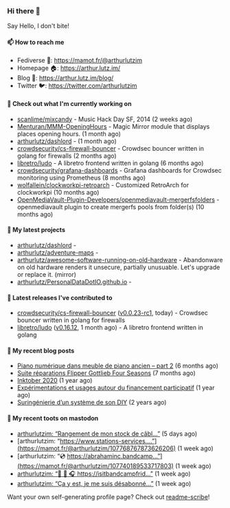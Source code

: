 ### Hi there 👋

Say Hello, I don't bite!

#### 📫 How to reach me

- Fediverse 🐘: https://mamot.fr/@arthurlutzim
- Homepage 🏠: https://arthur.lutz.im/
- Blog 📰: https://arthur.lutz.im/blog/
- Twitter 🐦: https://twitter.com/arthurlutzim

#### 👷 Check out what I'm currently working on

- [scanlime/mixcandy](https://github.com/scanlime/mixcandy) - Music Hack Day SF, 2014 (2 weeks ago)
- [Menturan/MMM-OpeningHours](https://github.com/Menturan/MMM-OpeningHours) - Magic Mirror module that displays places opening hours. (1 month ago)
- [arthurlutz/dashlord](https://github.com/arthurlutz/dashlord) -  (1 month ago)
- [crowdsecurity/cs-firewall-bouncer](https://github.com/crowdsecurity/cs-firewall-bouncer) - Crowdsec bouncer written in golang for firewalls (2 months ago)
- [libretro/ludo](https://github.com/libretro/ludo) - A libretro frontend written in golang (6 months ago)
- [crowdsecurity/grafana-dashboards](https://github.com/crowdsecurity/grafana-dashboards) - Grafana dashboards for Crowdsec monitoring using Prometheus (8 months ago)
- [wolfallein/clockworkpi-retroarch](https://github.com/wolfallein/clockworkpi-retroarch) - Customized RetroArch for clockworkpi (10 months ago)
- [OpenMediaVault-Plugin-Developers/openmediavault-mergerfsfolders](https://github.com/OpenMediaVault-Plugin-Developers/openmediavault-mergerfsfolders) - openmediavault plugin to create mergerfs pools from folder(s) (10 months ago)

#### 🌱 My latest projects

- [arthurlutz/dashlord](https://github.com/arthurlutz/dashlord) - 
- [arthurlutz/adventure-maps](https://github.com/arthurlutz/adventure-maps) - 
- [arthurlutz/awesome-software-running-on-old-hardware](https://github.com/arthurlutz/awesome-software-running-on-old-hardware) - Abandonware on old hardware renders it unsecure, partially unusuable. Let&#39;s upgrade or replace it. (mirror)
- [arthurlutz/PersonalDataDotIO.github.io](https://github.com/arthurlutz/PersonalDataDotIO.github.io) - 

#### 🔭 Latest releases I've contributed to

- [crowdsecurity/cs-firewall-bouncer](https://github.com/crowdsecurity/cs-firewall-bouncer) ([v0.0.23-rc1](https://github.com/crowdsecurity/cs-firewall-bouncer/releases/tag/v0.0.23-rc1), today) - Crowdsec bouncer written in golang for firewalls
- [libretro/ludo](https://github.com/libretro/ludo) ([v0.16.12](https://github.com/libretro/ludo/releases/tag/v0.16.12), 1 month ago) - A libretro frontend written in golang

#### 📜 My recent blog posts

- [Piano numérique dans meuble de piano ancien – part 2](https://arthur.lutz.im/blog/2021/08/16/piano-numerique-dans-meuble-de-piano-ancien-part-2/) (6 months ago)
- [Suite réparations Flipper Gottlieb Four Seasons](https://arthur.lutz.im/blog/2021/07/19/suite-reparations-flipper-gottlieb-four-seasons/) (7 months ago)
- [Inktober 2020](https://arthur.lutz.im/blog/2020/11/09/inktober-2020/) (1 year ago)
- [Expérimentations et usages autour du financement participatif](https://arthur.lutz.im/blog/2020/09/21/experimentations-et-usages-autour-du-financement-participatif/) (1 year ago)
- [Suringénierie d’un système de son DIY](https://arthur.lutz.im/blog/2020/06/01/suringenierie-dun-systeme-de-son-diy/) (2 years ago)

#### 🐘 My recent toots on mastodon

- [arthurlutzim: “Rangement de mon stock de câbl…”](https://mamot.fr/@arthurlutzim/107780319223082621) (5 days ago)
- [arthurlutzim: “https://www.stations-services.…”](https://mamot.fr/@arthurlutzim/107768767873626206) (1 week ago)
- [arthurlutzim: “💿  https://abrahaminc.bandcamp…”](https://mamot.fr/@arthurlutzim/107740189533717803) (1 week ago)
- [arthurlutzim: “🎼 🎵 🎧 https://isitbandcampfrid…”](https://mamot.fr/@arthurlutzim/107740177254067994) (1 week ago)
- [arthurlutzim: “Ça y est, je me suis désabonné…”](https://mamot.fr/@arthurlutzim/107733862129714811) (1 week ago)

Want your own self-generating profile page? Check out [readme-scribe](https://github.com/muesli/readme-scribe)!
